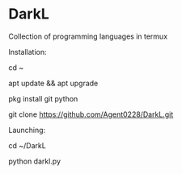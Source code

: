 # DarkL
Collection of programming languages in termux

Installation:

cd ~

apt update && apt upgrade

pkg install git python

git clone https://github.com/Agent0228/DarkL.git

Launching:

cd ~/DarkL

python darkl.py
